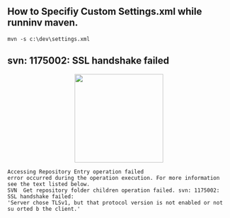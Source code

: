 ##  How to Specifiy Custom Settings.xml while runninv maven.
 ```mvn -s c:\dev\settings.xml```
## svn: 1175002: SSL handshake failed
  
<div align="center">
  <img src="svn-handshake.png" width="200">
</div>

```
Accessing Repository Entry operation failed 
error occurred during the operation execution. For more information see the text listed below. 
SVN  Get repository folder children operation failed. svn: 1175002: SSL handshake failed: 
'Server chose TLSv1, but that protocol version is not enabled or not su orted b the client.' 
```

